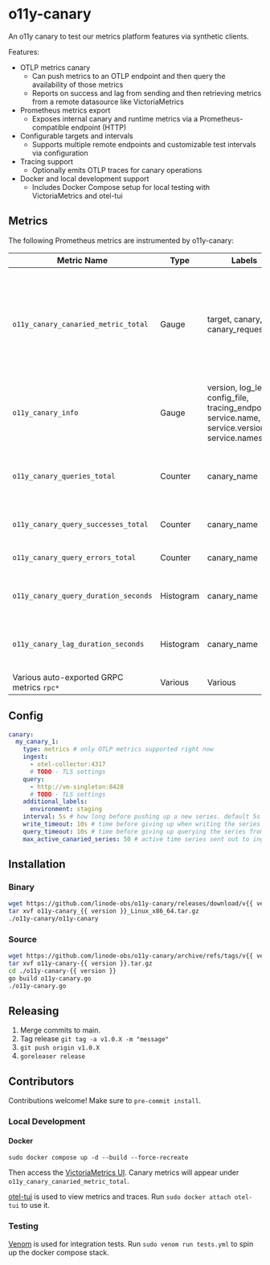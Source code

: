 # o11y-canary

An o11y canary to test our metrics platform features via synthetic clients.

Features:

* OTLP metrics canary
  * Can push metrics to an OTLP endpoint and then query the availability of those metrics
  * Reports on success and lag from sending and then retrieving metrics from a remote datasource like VictoriaMetrics
* Prometheus metrics export
  * Exposes internal canary and runtime metrics via a Prometheus-compatible endpoint (HTTP)
* Configurable targets and intervals
  * Supports multiple remote endpoints and customizable test intervals via configuration
* Tracing support
  * Optionally emits OTLP traces for canary operations
* Docker and local development support
  * Includes Docker Compose setup for local testing with VictoriaMetrics and otel-tui

## Metrics

The following Prometheus metrics are instrumented by o11y-canary:

| Metric Name                               | Type      | Labels                                                                                              | Description                                                                                                                       |
| ----------------------------------------- | --------- | --------------------------------------------------------------------------------------------------- | --------------------------------------------------------------------------------------------------------------------------------- |
| `o11y_canary_canaried_metric_total`       | Gauge     | target, canary, canary_request_id                                                                   | Synthetic metric written by the canary to test ingestion and querying. Not available on localhost:8080 - sent to remote endpoint. |
| `o11y_canary_info`                        | Gauge     | version, log_level, config_file, tracing_endpoint, service.name, service.version, service.namespace | Canary build and runtime information.                                                                                             |
| `o11y_canary_queries_total`               | Counter   | canary_name                                                                                         | Total number of query attempts, including successes and failures.                                                                 |
| `o11y_canary_query_successes_total`       | Counter   | canary_name                                                                                         | Total number of successful queries.                                                                                               |
| `o11y_canary_query_errors_total`          | Counter   | canary_name                                                                                         | Total number of failed queries.                                                                                                   |
| `o11y_canary_query_duration_seconds`      | Histogram | canary_name                                                                                         | Duration of successful queries in seconds.                                                                                        |
| `o11y_canary_lag_duration_seconds`        | Histogram | canary_name                                                                                         | Time from metric write to successful query (lag) in seconds.                                                                      |
| Various auto-exported GRPC metrics `rpc*` | Various   | Various                                                                                             | N/A                                                                                                                               |

## Config

```yaml
canary:
  my_canary_1:
    type: metrics # only OTLP metrics supported right now
    ingest:
      - otel-collector:4317
      # TODO - TLS settings
    query:
      - http://vm-singleton:8428
      # TODO - TLS settings
    additional_labels:
      environment: staging
    interval: 5s # how long before pushing up a new series. default 5s
    write_timeout: 10s # time before giving up when writing the series to ingest endpoints. default 10s
    query_timeout: 10s # time before giving up querying the series from query endpoints. default 10s
    max_active_canaried_series: 50 # active time series sent out to ingest endpoint. default 50
```

## Installation

### Binary

```bash
wget https://github.com/linode-obs/o11y-canary/releases/download/v{{ version }}/o11y-canary_{{ version }}_Linux_x86_64.tar.gz
tar xvf o11y-canary_{{ version }}_Linux_x86_64.tar.gz
./o11y-canary/o11y-canary
```

### Source

```bash
wget https://github.com/linode-obs/o11y-canary/archive/refs/tags/v{{ version }}.tar.gz
tar xvf o11y-canary-{{ version }}.tar.gz
cd ./o11y-canary-{{ version }}
go build o11y-canary.go
./o11y-canary.go
```

## Releasing

1. Merge commits to main.
2. Tag release `git tag -a v1.0.X -m "message"`
3. `git push origin v1.0.X`
4. `goreleaser release`

## Contributors

Contributions welcome! Make sure to `pre-commit install`.

### Local Development

#### Docker

```console
sudo docker compose up -d --build --force-recreate
```

Then access the [VictoriaMetrics UI](http://localhost:8428/vmui). Canary metrics will appear under `o11y_canary_canaried_metric_total`.

[otel-tui](https://github.com/ymtdzzz/otel-tui) is used to view metrics and traces. Run `sudo docker attach otel-tui` to use it.

### Testing

[Venom](https://github.com/ovh/venom) is used for integration tests. Run `sudo venom run tests.yml` to spin up the docker compose stack.
